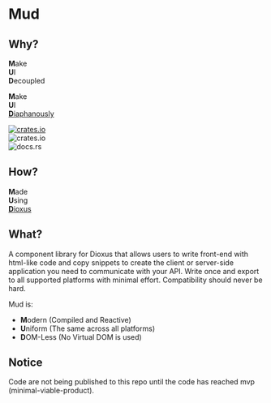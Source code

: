 # Mud

## Why? 
**M**ake<br/>
**U**I<br/>
**D**ecoupled

**M**ake<br/>
**U**I<br/>
[**D**iaphanously](https://www.merriam-webster.com/dictionary/diaphanous)

[![crates.io](https://img.shields.io/crates/v/mud?label=Crates.io)](https://crates.io/crates/mud)<br/>
![crates.io](https://img.shields.io/crates/l/mud?label=License⠀)<br/>
![docs.rs](https://img.shields.io/docsrs/mud?label=Docs.rs⠀)

## How? 
**M**ade<br/>
**U**sing<br/>
[**D**ioxus](https://dioxuslabs.com/) 

## What? 

A component library for Dioxus that allows users to write front-end with html-like code and copy snippets to create the client or server-side application you need to communicate with your API. Write once and export to all supported platforms with minimal effort. Compatibility should never be hard.

Mud is:
- **M**odern (Compiled and Reactive)
- **U**niform (The same across all platforms)
- **D**OM-Less (No Virtual DOM is used)

## Notice

Code are not being published to this repo until the code has reached mvp (minimal-viable-product).
